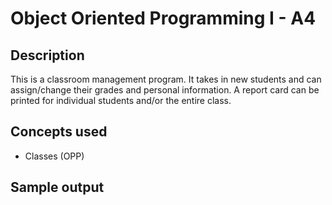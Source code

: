 # Object Oriented Programming I - A4

## Description
This is a classroom management program. It takes in new students and can assign/change their grades and personal information. A report card can be printed for individual students and/or the entire class.

## Concepts used
- Classes (OPP)

## Sample output
